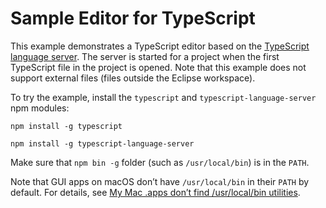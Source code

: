 Sample Editor for TypeScript
============================

This example demonstrates a TypeScript editor based on the [TypeScript language server][1].
The server is started for a project when the first TypeScript file in the project
is opened. Note that this example does not support external files (files outside
the Eclipse workspace).

To try the example, install the `typescript` and `typescript-language-server`
npm modules:

`npm install -g typescript`

`npm install -g typescript-language-server`

Make sure that `npm bin -g` folder (such as `/usr/local/bin`) is in the `PATH`.

Note that GUI apps on macOS don’t have `/usr/local/bin` in their `PATH` by default.
For details, see [My Mac .apps don’t find /usr/local/bin utilities][2].

[1]: https://github.com/theia-ide/typescript-language-server
[2]: https://docs.brew.sh/FAQ#my-mac-apps-dont-find-usrlocalbin-utilities
